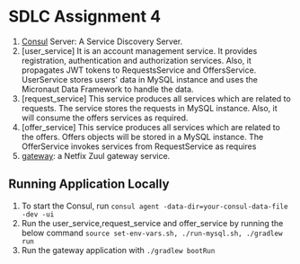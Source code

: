 # SDLC Assignment 4

1. [Consul](https://www.consul.io/downloads.html) Server: A Service Discovery Server. 
2. [user_service] It is an account management service. It provides registration, authentication and authorization services. Also, it propagates JWT tokens to RequestsService and OffersService. UserService stores users' data in MySQL instance and uses the Micronaut Data Framework to handle the data.
3. [request_service] This service produces all services which are related to requests. The service stores the requests in MySQL instance. Also, it will consume the offers services as required.  
4. [offer_service] This service produces all services which are related to the offers. Offers objects will be stored in a MySQL instance. The OfferService invokes services from RequestService as requires 
5. [gateway](https://start.spring.io/#!type=gradle-project&language=java&platformVersion=2.2.0.RELEASE&packaging=jar&jvmVersion=1.8&groupId=io.hashimati&artifactId=gateway&name=gateway&description=Demo%20project%20for%20Spring%20Boot&packageName=io.hashimati.gateway&dependencies=cloud-zuul,oauth2-resource-server,cloud-eureka,cloud-starter-consul-discovery,thymeleaf):  a Netfix Zuul gateway service. 



## Running Application Locally

1. To start the Consul, run `consul agent -data-dir=your-consul-data-file -dev -ui`
1. Run the user_service,request_service and offer_service by running the below command
		```source set-env-vars.sh,
		   ./run-mysql.sh,
		   ./gradlew run```
1. Run the gateway application with `./gradlew bootRun`

